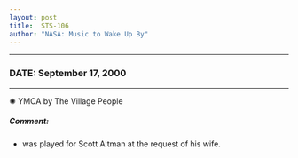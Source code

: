 ```yaml
---
layout: post
title:  STS-106
author: "NASA: Music to Wake Up By"
---
```


----
### DATE: September 17, 2000
----
✺ YMCA by The Village People

##### Comment:
* was played for Scott Altman at the request of his wife.
